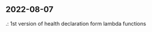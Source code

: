 2022-08-07
----------------------------------------------------------------
.: 1st version of health declaration form lambda functions
